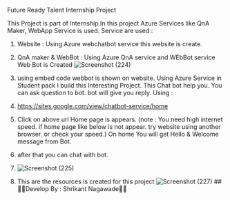 Future Ready Talent Internship Project

This Project is part of Internship.In this project Azure Services like QnA Maker, WebApp Service is used. Service are used :

1) Website : Using Azure webchatbot service this website is create.

2) QnA maker & WebBot : Using Azure QnA service and WEbBot service Web Bot is Created
![Screenshot (224)](https://user-images.githubusercontent.com/89729774/169653794-de2c3ced-0abb-4c8c-857d-84d8c6015797.png)

3) using embed code webbot is shown on website.
Using Azure Service in Student pack I build this Interesting Project. This Chat bot help you. You can ask question to bot. bot will give you reply.
Using :
1) https://sites.google.com/view/chatbot-service/home
2) Click on above url
Home page is appears. (note : You need high internet speed. if home page like below is not appear. try website using another browser. or check your speed.)
On home You will get Hello & Welcome message from Bot.
3) after that you can chat with bot.
4)  ![Screenshot (225)](https://user-images.githubusercontent.com/89729774/169653964-02963a97-dcc5-4377-a17c-e34d01daf66d.png)
5)  This are the resources is created for this project
![Screenshot (227)](https://user-images.githubusercontent.com/89729774/169654251-496b9a56-354c-4960-a2d8-6d673c72c32f.png)
##🙏🙏Develop By : Shrikant Nagawade🙏🙏



